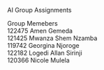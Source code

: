 AI Group Assignments 

Group Memebers  
122475	Amen Gemeda  
121425	Mwanza Shem Nzamba  
119742 Georgina Njoroge  
122182 Logedi Allan Sirinji  
120366 Nicole Mulela
